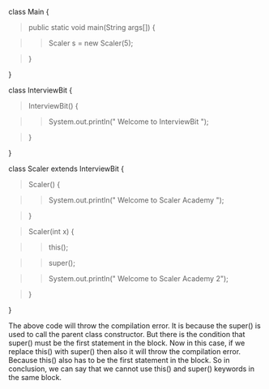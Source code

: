 class Main {

>public static void main(String args\[\]) {

>>Scaler s = new Scaler(5);

>}

}

class InterviewBit {

>InterviewBit() {

>>System.out.println(\" Welcome to InterviewBit \");

>}

}

class Scaler extends InterviewBit {

>Scaler() {

>>System.out.println(\" Welcome to Scaler Academy \");

>}

>Scaler(int x) {

>>this();

>>super();

>>System.out.println(\" Welcome to Scaler Academy 2\");

>}

}

The above code will throw the compilation error. It is because the
super() is used to call the parent class constructor. But there is the
condition that super() must be the first statement in the block. Now in
this case, if we replace this() with super() then also it will throw the
compilation error. Because this() also has to be the first statement in
the block. So in conclusion, we can say that we cannot use this() and
super() keywords in the same block.